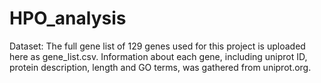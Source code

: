 # HPO_analysis
Dataset: The full gene list of 129 genes used for this project is uploaded here as gene_list.csv. Information about each gene, including uniprot ID, protein description, length and GO terms, was gathered from uniprot.org.
